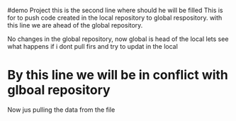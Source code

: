 #demo Project
this is the second line where should he will be filled
This is for to push code created in the local repository to global respository. with this line we are ahead of the global repository.


No changes in the global repository, now global is head of the local lets see what happens if i dont pull firs and try to updat in the local


# By this line we will be in conflict with glboal repository


Now jus pulling the data from the file 
